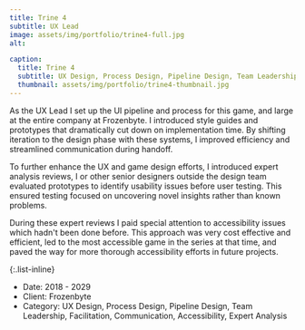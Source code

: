 ```yaml
---
title: Trine 4
subtitle: UX Lead
image: assets/img/portfolio/trine4-full.jpg
alt: 

caption:
  title: Trine 4
  subtitle: UX Design, Process Design, Pipeline Design, Team Leadership, Facilitation, Communication, Accessibility, Expert Analysis
  thumbnail: assets/img/portfolio/trine4-thumbnail.jpg
---
```

As the UX Lead I set up the UI pipeline and process for this game, and large at the entire company at Frozenbyte. I introduced style guides and prototypes that dramatically cut down on implementation time. By shifting iteration to the design phase with these systems, I improved efficiency and streamlined communication during handoff.

To further enhance the UX and game design efforts, I introduced expert analysis reviews, I or other senior designers outside the design team evaluated prototypes to identify usability issues before user testing. This ensured testing focused on uncovering novel insights rather than known problems.

During these expert reviews I paid special attention to accessibility issues which hadn't been done before. This approach was very cost effective and efficient, led to the most accessible game in the series at that time, and paved the way for more thorough accessibility efforts in future projects.

{:.list-inline}
- Date: 2018 - 2029
- Client: Frozenbyte
- Category: UX Design, Process Design, Pipeline Design, Team Leadership, Facilitation, Communication, Accessibility, Expert Analysis

